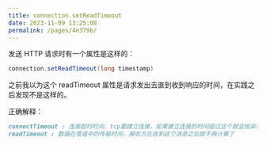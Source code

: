 ```yaml
---
title: connection.setReadTimeout
date: 2023-11-09 13:25:08
permalink: /pages/4e379b/
---
```

发送 HTTP 请求时有一个属性是这样的：

```java
connection.setReadTimeout(long timestamp)
```

之前我以为这个 readTimeout 属性是请求发出去直到收到响应的时间，在实践之后发现不是这样的。

正确解释：

```markdown
connectTimeout : 连接超时时间，tcp要建立连接，如果建立连接的时间超过这个就会抛异常
readTimeout : 数据在管道中的传输时间，接收方在收到这个消息之后就不再计算了
```



